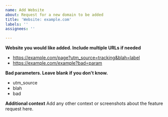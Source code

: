 ```yaml
---
name: Add Website
about: Request for a new domain to be added
title: 'Website: example.com'
labels: ''
assignees: ''

---
```


**Website you would like added. Include multiple URLs if needed**

- https://example.com/page?utm_source=tracking&blah=label
- https://example.com/example?bad=param

**Bad parameters. Leave blank if you don't know.**

- utm_source
- blah
- bad

**Additional context**
Add any other context or screenshots about the feature request here.
